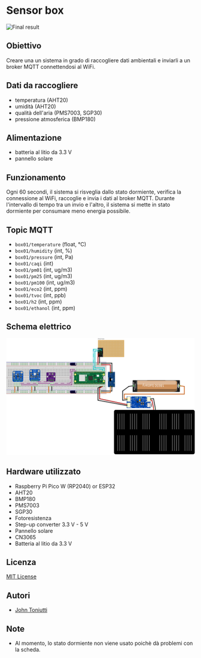 # Sensor box

<img alt="Final result" src="img/final_01.avif"  width="600">

## Obiettivo

Creare una un sistema in grado di raccogliere dati ambientali e inviarli a un broker MQTT connettendosi al WiFi.

## Dati da raccogliere

- temperatura (AHT20)
- umidità (AHT20)
- qualità dell'aria (PMS7003, SGP30)
- pressione atmosferica (BMP180)

## Alimentazione

- batteria al litio da 3.3 V
- pannello solare

## Funzionamento

Ogni 60 secondi, il sistema si risveglia dallo stato dormiente, verifica la connessione al WiFi, raccoglie e invia i
dati al broker MQTT.
Durante l'intervallo di tempo tra un invio e l'altro, il sistema si mette in stato dormiente per consumare meno energia
possibile.

## Topic MQTT

- `box01/temperature` (float, °C)
- `box01/humidity` (int, %)
- `box01/pressure` (int, Pa)
- `box01/caqi` (int)
- `box01/pm01` (int, ug/m3)
- `box01/pm25` (int, ug/m3)
- `box01/pm100` (int, ug/m3)
- `box01/eco2` (int, ppm)
- `box01/tvoc` (int, ppb)
- `box01/h2` (int, ppm)
- `box01/ethanol` (int, ppm)

## Schema elettrico

<img alt="Breadboard view" src="img/breadboard.png"  width="600">

## Hardware utilizzato

- Raspberry Pi Pico W (RP2040) or ESP32
- AHT20
- BMP180
- PMS7003
- SGP30
- Fotoresistenza
- Step-up converter 3.3 V - 5 V
- Pannello solare
- CN3065
- Batteria al litio da 3.3 V

## Licenza

[MIT License](LICENSE.md)

## Autori

- [John Toniutti](https://jotone.eu)

## Note

- Al momento, lo stato dormiente non viene usato poichè dà problemi con la scheda.
